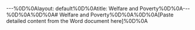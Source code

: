 ---%0D%0Alayout: default%0D%0Atitle: Welfare and Poverty%0D%0A---%0D%0A%0D%0A# Welfare and Poverty%0D%0A%0D%0A[Paste detailed content from the Word document here]%0D%0A 
